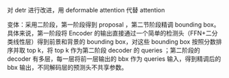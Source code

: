 对 detr 进行改进，用 deformable attention 代替 attention

变体：采用二阶段，第一阶段得到 proposal ，第二节阶段精调 bounding box。具体来说，第一阶段将 Encoder 的输出直接通过一个简单的检测头（FFN+二分类线性层）得到前景和背景的 bounding box，对这些 bounding box 按照分数排序并取 top k，将 top k 作为第二阶段 decoder 的 queries ；第二阶段的 decoder 有多层，每一层将前一层输出的 bbx 作为 queries 输入，得到精调后的 bbx 输出，不同解码层的预测头不共享参数。
